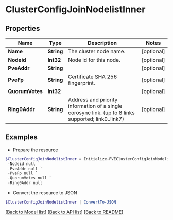 # ClusterConfigJoinNodelistInner
## Properties

Name | Type | Description | Notes
------------ | ------------- | ------------- | -------------
**Name** | **String** | The cluster node name. | [optional] 
**Nodeid** | **Int32** | Node id for this node. | [optional] 
**PveAddr** | **String** |  | [optional] 
**PveFp** | **String** | Certificate SHA 256 fingerprint. | [optional] 
**QuorumVotes** | **Int32** |  | [optional] 
**Ring0Addr** | **String** | Address and priority information of a single corosync link. (up to 8 links supported; link0..link7) | [optional] 

## Examples

- Prepare the resource
```powershell
$ClusterConfigJoinNodelistInner = Initialize-PVEClusterConfigJoinNodelistInner  -Name null `
 -Nodeid null `
 -PveAddr null `
 -PveFp null `
 -QuorumVotes null `
 -Ring0Addr null
```

- Convert the resource to JSON
```powershell
$ClusterConfigJoinNodelistInner | ConvertTo-JSON
```

[[Back to Model list]](../README.md#documentation-for-models) [[Back to API list]](../README.md#documentation-for-api-endpoints) [[Back to README]](../README.md)

